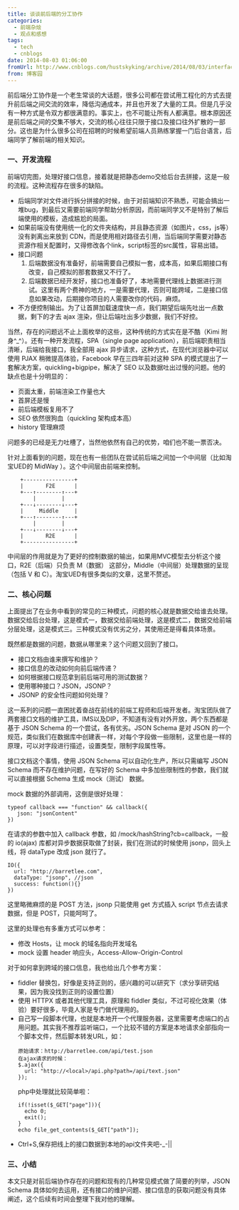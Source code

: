 ```yaml
---
title: 谈谈前后端的分工协作
categories:
  - 前端杂烩
  - 观点和感想
tags:
  - tech
  - cnblogs
date: 2014-08-03 01:06:00
fromUrl: http://www.cnblogs.com/hustskyking/archive/2014/08/03/interface-in-development.html
from: 博客园
---
```



<p>前后端分工协作是一个老生常谈的大话题，很多公司都在尝试用工程化的方式去提升前后端之间交流的效率，降低沟通成本，并且也开发了大量的工具。但是几乎没有一种方式是令双方都很满意的。事实上，也不可能让所有人都满意。根本原因还是前后端之间的交集不够大，交流的核心往往只限于接口及接口往外扩散的一部分。这也是为什么很多公司在招聘的时候希望前端人员熟练掌握一门后台语言，后端同学了解前端的相关知识。</p>
<h3>一、开发流程</h3>
<p>前端切完图，处理好接口信息，接着就是把静态demo交给后台去拼接，这是一般的流程。这种流程存在很多的缺陷。</p>
<ul>
<li>后端同学对文件进行拆分拼接的时候，由于对前端知识不熟悉，可能会搞出一堆bug，到最后又需要前端同学帮助分析原因，而前端同学又不是特别了解后端使用的模板，造成尴尬的局面。</li>
<li>如果前端没有使用统一化的文件夹结构，并且静态资源（如图片，css，js等）没有剥离出来放到 CDN，而是使用相对路径去引用，当后端同学需要对静态资源作相关配置时，又得修改各个link，script标签的src属性，容易出错。</li>
<li>接口问题<ol>
<li>后端数据没有准备好，前端需要自己模拟一套，成本高，如果后期接口有改变，自己模拟的那套数据又不行了。</li>
<li>后端数据已经开发好，接口也准备好了，本地需要代理线上数据进行测试。这里有两个费神的地方，一是需要代理，否则可能跨域，二是接口信息如果改动，后期接你项目的人需要改你的代码，麻烦。</li>
</ol></li>
<li>不方便控制输出。为了让首屏加载速度快一点，我们期望后端先吐出一点数据，剩下的才去 ajax 渲染，但让后端吐出多少数据，我们不好控。</li>
</ul>
<p>当然，存在的问题远不止上面枚举的这些，这种传统的方式实在是不酷（Kimi 附身^_^）。还有一种开发流程，SPA（single page application），前后端职责相当清晰，后端给我接口，我全部用 ajax 异步请求，这种方式，在现代浏览器中可以使用 PJAX 稍微提高体验，Facebook 早在三四年前对这种 SPA 的模式提出了一套解决方案，quickling+bigpipe，解决了 SEO 以及数据吐出过慢的问题。他的缺点也是十分明显的：</p>
<ul>
<li>页面太重，前端渲染工作量也大</li>
<li>首屏还是慢</li>
<li>前后端模板复用不了</li>
<li>SEO 依然很狗血（quickling 架构成本高）</li>
<li>history 管理麻烦</li>
</ul>
<p>问题多的已经是无力吐槽了，当然他依然有自己的优势，咱们也不能一票否决。</p>
<p>针对上面看到的问题，现在也有一些团队在尝试前后端之间加一个中间层（比如淘宝UED的 MidWay ）。这个中间层由前端来控制。</p>

```
    +----------------+
    |       F2E      |
    +---↑--------↑---+
        |        |
    +---↓--------↓---+
    |     Middle     |
    +---↑--------↑---+
        |        |
    +---↓--------↓---+
    |       R2E      |
    +----------------+

```

<p>中间层的作用就是为了更好的控制数据的输出，如果用MVC模型去分析这个接口，R2E（后端）只负责 M（数据） 这部分，Middle（中间层）处理数据的呈现（包括 V 和 C）。淘宝UED有很多类似的文章，这里不赘述。</p>
<h3>二、核心问题</h3>
<p>上面提出了在业务中看到的常见的三种模式，问题的核心就是数据交给谁去处理。数据交给后台处理，这是模式一，数据交给前端处理，这是模式二，数据交给前端分层处理，这是模式三。三种模式没有优劣之分，其使用还是得看具体场景。</p>
<p>既然都是数据的问题，数据从哪里来？这个问题又回到了接口。</p>
<ul>
<li>接口文档由谁来撰写和维护？</li>
<li>接口信息的改动如何向前后端传递？</li>
<li>如何根据接口规范拿到前后端可用的测试数据？</li>
<li>使用哪种接口？JSON，JSONP？</li>
<li>JSONP 的安全性问题如何处理？</li>
</ul>
<p>这一系列的问题一直困扰着奋战在前线的前端工程师和后端开发者。淘宝团队做了两套接口文档的维护工具，IMS以及DIP，不知道有没有对外开放，两个东西都是基于 JSON Schema 的一个尝试，各有优劣。JSON Schema 是对 JSON 的一个规范，类似我们在数据库中创建表一样，对每个字段做一些限制，这里也是一样的原理，可以对字段进行描述，设置类型，限制字段属性等。</p>
<p>接口文档这个事情，使用 JSON Schema 可以自动化生产，所以只需编写 JSON Schema 而不存在维护问题，在写好的 Schema 中多加些限制性的参数，我们就可以直接根据 Schema 生成 mock（测试） 数据。</p>
<p>mock 数据的外部调用，这倒是很好处理：</p>

```
typeof callback === "function" && callback({
   json: "jsonContent"
})

```

<p>在请求的参数中加入 callback 参数，如 /mock/hashString?cb=callback，一般的 io(ajax) 库都对异步数据获取做了封装，我们在测试的时候使用 jsonp，回头上线，将 dataType 改成 json 就行了。</p>

```
IO({
  url: "http://barretlee.com",
  dataType: "jsonp", //json
  success: function(){}
})

```

<p>这里略微麻烦的是 POST 方法，jsonp 只能使用 get 方式插入 script 节点去请求数据，但是 POST，只能呵呵了。</p>
<p>这里的处理也有多重方式可以参考：</p>
<ul>
<li>修改 Hosts，让 mock 的域名指向开发域名</li>
<li>mock 设置 header 响应头，Access-Allow-Origin-Control</li>
</ul>
<p>对于如何拿到跨域的接口信息，我也给出几个参考方案：</p>
<ul>
<li>fiddler 替换包，好像是支持正则的，感兴趣的可以研究下（求分享研究结果，因为我没找到正则的设置位置）</li>
<li>使用 HTTPX 或者其他代理工具，原理和 fiddler 类似，不过可视化效果（体验）要好很多，毕竟人家是专门做代理用的。</li>
<li>自己写一段脚本代理，也就是本地开一个代理服务器，这里需要考虑端口的占用问题。其实我不推荐监听端口，一个比较不错的方案是本地请求全部指向一个脚本文件，然后脚本转发URL，如：

```
原始请求：http://barretlee.com/api/test.json
在ajax请求的时候：
$.ajax({
  url: "http://<local>/api.php?path=/api/text.json"
});

```
</local>
<p>php中处理就比较简单啦：</p>

```
if(!isset($_GET["page"])){
  echo 0;
  exit();
}
echo file_get_contents($_GET["path"]);

```

</li>
<li>Ctrl+S,保存把线上的接口数据到本地的api文件夹吧-_-||</li>
</ul>
<h3>三、小结</h3>
<p>本文只是对前后端协作存在的问题和现有的几种常见模式做了简要的列举，JSON Schema 具体如何去运用，还有接口的维护问题、接口信息的获取问题没有具体阐述，这个后续有时间会整理下我对他的理解。</p>

